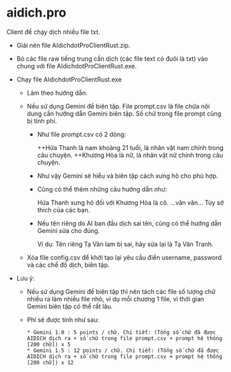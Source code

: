 # aidich.pro

Client để chạy dịch nhiều file txt.

- Giải nén file AIdichdotProClientRust.zip.
- Bỏ các file raw tiếng trung cần dịch (các file text có đuôi là txt) vào chung với file AIdichdotProClientRust.exe.
- Chạy file AIdichdotProClientRust.exe
     + Làm theo hướng dẫn.
     + Nếu sử dụng Gemini để biên tập. File prompt.csv là file chứa nội dung cần hướng dẫn Gemini biên tập. Số chữ trong file prompt cũng bị tính phí.
          * Như file prompt.csv có 2 dòng:
            
               ++Hứa Thanh là nam khoảng 21 tuổi, là nhân vật nam chính trong câu chuyện.
               ++Khương Hòa là nữ, là nhân vật nữ chính trong câu chuyện.
            
          * Như vậy Gemini sẽ hiểu và biên tập cách xưng hô cho phù hợp.
          * Cũng có thể thêm những câu hướng dẫn như:
            
               Hứa Thanh xưng hô đối với Khương Hòa là cô.
               ...vân vân... Tùy sở thích của các bạn.
            
          * Nếu tên riêng do AI ban đầu dịch sai tên, cũng có thể hướng dẫn Gemini sửa cho đúng.
            
               Ví dụ: Tên riêng Tạ Vân lam bị sai, hãy sửa lại là Tạ Vân Tranh.
            
    + Xóa file config.csv để khởi tạo lại yêu cầu điền username, password và các chế độ dịch, biên tập.


- Lưu ý:
    + Nếu sử dụng Gemini để biên tập thì nên tách các file số lượng chữ nhiều ra làm nhiều file nhỏ, ví dụ mỗi chương 1 file, vì thời gian Gemini biên tập có thể rất lâu.
    + Phí sẽ được tính như sau:
      
          * Gemini 1.0 : 5 points / chữ. Chi tiết: (Tổng số chữ đã được AIDICH dịch ra + số chữ trong file prompt.csv + prompt hệ thống [200 chữ]) x 5
          * Gemini 1.5 : 12 points / chữ. Chi tiết: (Tổng số chữ đã được AIDICH dịch ra + số chữ trong file prompt.csv + prompt hệ thống [200 chữ]) x 12
